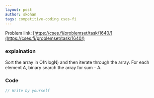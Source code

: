 ```yaml
---
layout: post
author: skohan
tags: competitive-coding cses-fi
---
```

<!-- more -->
Problem link: [https://cses.fi/problemset/task/1640/](https://cses.fi/problemset/task/1640/)

### explaination
 Sort the array in O(NlogN) and then iterate through the array. For each element A, binary search the array for sum - A. 
 
### Code


```cpp
// Write by yourself
```
